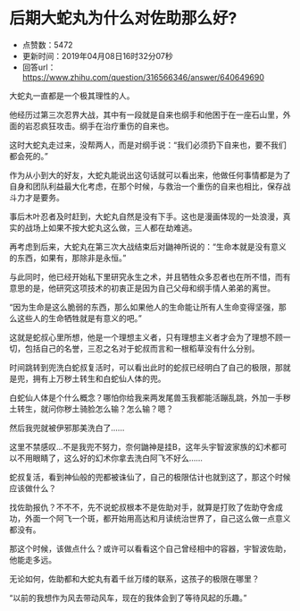 # 后期大蛇丸为什么对佐助那么好?
- 点赞数：5472
- 更新时间：2019年04月08日16时32分07秒
- 回答url：https://www.zhihu.com/question/316566346/answer/640649690
<body>
 <p data-pid="Hdk07wkn">大蛇丸一直都是一个极其理性的人。</p>
 <p data-pid="i1Vh02J6">他经历过第三次忍界大战，其中有一段就是自来也纲手和他困于在一座石山里，外面的岩忍疯狂攻击。纲手在治疗重伤的自来也。</p>
 <p data-pid="f6ZTFi41">这时大蛇丸走过来，没帮两人，而是对纲手说：“我们必须扔下自来也，要不我们都会死的。”</p>
 <p data-pid="gQxNx4Oq">作为从小到大的好友，大蛇丸能说出这句话就可以看出来，他做任何事情都是为了自身和团队利益最大化考虑，在那个时候，与救治一个重伤的自来也相比，保存战斗力才是要务。</p>
 <p data-pid="iqo3UmuN">事后木叶忍者及时赶到，大蛇丸自然是没有下手。这也是漫画体现的一处浪漫，真实的战场上如果不按大蛇丸这么做，三人都在劫难逃。</p>
 <p data-pid="OoFwnVOd">再考虑到后来，大蛇丸在第三次大战结束后对鼬神所说的：“生命本就是没有意义的东西，如果有，那除非是永恒。”</p>
 <p data-pid="yH04xeS0">与此同时，他已经开始私下里研究永生之术，并且牺牲众多忍者也在所不惜，而有意思的是，他研究这项技术的初衷正是因为自己父母和纲手情人弟弟的离世。</p>
 <p data-pid="HtIx1m9M">“因为生命是这么脆弱的东西，那么如果他人的生命能让所有人生命变得坚强，那么这些人的生命牺牲就是有意义的吧。”</p>
 <p data-pid="QpJaVNYC">这就是蛇叔心里所想，他是一个理想主义者，只有理想主义者才会为了理想不顾一切，包括自己的名誉，三忍之名对于蛇叔而言和一根稻草没有什么分别。</p>
 <p data-pid="ZZ0H6zOV">时间跳转到兜洗白蛇叔复活时，可以看出此时的蛇叔已经明白了自己的极限，那就是兜，拥有上万秽土转生和白蛇仙人体的兜。</p>
 <p data-pid="5a3GGEGr">白蛇仙人体是个什么概念？哪怕你给我来两发尾兽玉我都能活蹦乱跳，外加一手秽土转生，就问你秽土骑脸怎么输？怎么输？嗯？</p>
 <p data-pid="XvOGdL2s">然后我兜就被伊邪那美洗白了......</p>
 <p data-pid="Q-dRssOe">这里不禁感叹...不是我兜不努力，奈何鼬神是挂B，这年头宇智波家族的幻术都可以不用眼睛了，这么好的幻术你拿去洗白阿飞不好么……</p>
 <p data-pid="Dg7zJtTY">蛇叔复活，看到神仙般的兜都被诛仙了，自己的极限估计也就到这了，那这个时候应该做什么？</p>
 <p data-pid="j89JtUCw">找佐助报仇？不不不，先不说蛇叔根本不是佐助对手，就算是打败了佐助夺舍成功，外面一个阿飞一个斑，都开始用高达和月读统治世界了，自己这么做一点意义都没有。</p>
 <p data-pid="RuRbRCRA">那这个时候，该做点什么？或许可以看看这个自己曾经相中的容器，宇智波佐助，他能走多远。</p>
 <p data-pid="oQMhX_7I">无论如何，佐助都和大蛇丸有着千丝万缕的联系，这孩子的极限在哪里？</p>
 <p data-pid="-MXZ_Axq">“以前的我想作为风去带动风车，现在的我体会到了等待风起的乐趣。”</p>
</body>
